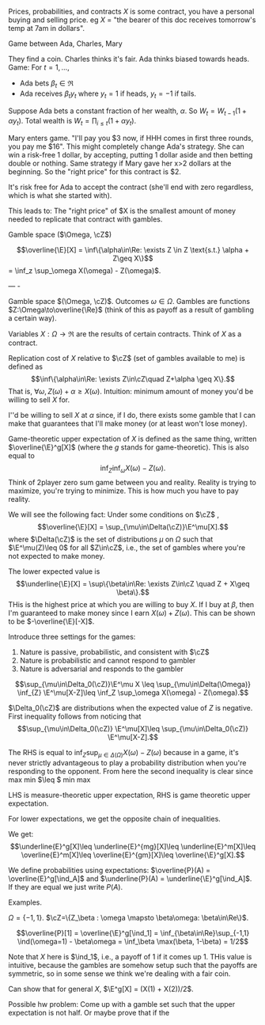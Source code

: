 
Prices, probabilities, and contracts 
$X$ is some contract, you have a personal buying and selling price. eg $X$ = "the bearer of this doc receives tomorrow's temp at 7am in dollars". 

Game between Ada, Charles, Mary 

They find a coin. Charles thinks it's fair. Ada thinks biased towards heads. Game: 
For $t=1,\dots,$ 
- Ada bets $\beta_t \in\Re$ 
- Ada receives $\beta_t y_t$ where $y_t =1$ if heads, $y_t=-1$ if tails.  

Suppose Ada bets a constant fraction of her wealth, $\alpha$. So $W_t = W_{t-1}(1+\alpha y_t)$. Total wealth is $W_t = \prod_{i\leq t} (1 + \alpha y_t)$. 

Mary enters game. "I'll pay you $3 now, if HHH comes in first three rounds, you pay me $16". This might completely change Ada's strategy. She can win a risk-free 1 dollar, by accepting, putting 1 dollar aside and then betting double or nothing. Same strategy if Mary gave her x>2 dollars at the beginning. So the "right price" for this contract is $2. 

It's risk free for Ada to accept the contract (she'll end with zero regardless, which is what she started with).

This leads to: The "right price" of $X is the smallest amount of money needed to replicate that contract with gambles. 

Gamble space ($\Omega, \cZ$) 

$$\overline{\E}[X] = \inf\{\alpha\in\Re: \exists Z \in Z \text{s.t.} \alpha + Z\geq X\}$$
= \inf_z \sup_\omega X(\omega) - Z(\omega)$. 





— - 

Gamble space $(\Omega, \cZ)$. Outcomes $\omega\in\Omega$. Gambles are functions $Z:\Omega\to\overline{\Re}$ (think of this as payoff as a result of gambling a certain way). 

Variables $X:\Omega\to\Re$ are the results of certain contracts. Think of $X$ as a contract. 

Replication cost of $X$ relative to $\cZ$ (set of gambles available to me) is defined as 
$$\inf\{\alpha\in\Re: \exists Z\in\cZ\quad Z+\alpha \geq X\}.$$
That is, $\forall\omega, Z(\omega) + \alpha \geq X(\omega)$. Intuition: minimum amount of money you'd be willing to sell $X$ for. 

I''d be willing to sell $X$ at $\alpha$ since, if I do, there exists some gamble that I can make that guarantees that I'll make money (or at least won't lose money). 

Game-theoretic upper expectation of $X$ is defined as the same thing, written $\overline{\E}^g[X]$ (where the $g$ stands for game-theoretic). This is also equal to 
$$\inf_Z \inf_\omega X(\omega) - Z(\omega).$$
Think of 2player zero sum game between you and reality. Reality is trying to maximize, you're trying to minimize. This is how much you have to pay reality. 

We will see the following fact: Under some conditions on $\cZ$ , $$\overline{\E}[X] = \sup_{\mu\in\Delta(\cZ)}\E^\mu[X].$$
where $\Delta(\cZ)$ is the set of distributions $\mu$ on $\Omega$   such that $\E^\mu(Z)\leq 0$ for all $Z\in\cZ$, i.e., the set of gambles where you're not expected to make money. 

The lower expected value is 
$$\underline{\E}[X] = \sup\{\beta\in\Re: \exists Z\in\cZ \quad Z + X\geq \beta\}.$$
THis is the highest price at which you are willing to buy $X$. If I buy at $\beta$, then I'm guaranteed to make money since I earn $X(\omega) + Z(\omega)$. This can be shown to be $-\overline{\E}[-X]$.  

Introduce three settings for the games: 

1. Nature is passive, probabilistic, and consistent with $\cZ$
2. Nature is probabilistic and cannot respond to gambler 
3. Nature is adversarial and responds to the gambler 

$$\sup_{\mu\in\Delta_0(\cZ)}\E^\mu X \leq \sup_{\mu\in\Delta(\Omega)} \inf_{Z} \E^\mu[X-Z]\leq \inf_Z \sup_\omega X(\omega) - Z(\omega).$$

$\Delta_0(\cZ)$ are distributions when the expected value of $Z$ is negative. First inequality follows from noticing that 
$$\sup_{\mu\in\Delta_0(\cZ)} \E^\mu[X]\leq \sup_{\mu\in\Delta_0(\cZ)} \E^\mu[X-Z].$$

The RHS is equal to $\inf_Z \sup_{\mu\in\Delta(\Omega)} X(\omega) - Z(\omega)$ because in a game, it's never strictly advantageous to play a probability distribution when you're responding to the opponent. From here the second inequality is clear since max min $\leq $ min max

 LHS is measure-theoretic upper expectation, RHS is game theoretic upper expectation. 

For lower expectations, we get the opposite chain of inequalities. 

We get: 
$$\underline{E}^g[X]\leq \underline{E}^{mg}[X]\leq \underline{E}^m[X]\leq \overline{E}^m[X]\leq \overline{E}^{gm}[X]\leq \overline{\E}^g[X].$$


We define probabilities using expectations: $\overline{P}(A) = \overline{E}^g[\ind_A]$ and $\underline{P}(A) = \underline{\E}^g[\ind_A]$. If they are equal we just write $P(A)$. 

Examples. 

$\Omega = \{-1,1\}$. $\cZ=\{Z_\beta : \omega \mapsto \beta\omega: \beta\in\Re\}$.  

$$\overline{P}[1] = \overline{\E}^g[\ind_1] = \inf_{\beta\in\Re}\sup_{-1,1} \ind(\omega=1) - \beta\omega = \inf_\beta \max(\beta, 1-\beta) = 1/2$$

Note that $X$ here is $\ind_1$, i.e., a payoff of 1 if it comes up 1. 
THis value is intuitive, because the gambles are somehow setup such that the payoffs are symmetric, so in some sense we think we're dealing with a fair coin. 


Can show that for general $X$, $\E^g[X] = (X(1) + X(2))/2$. 

Possible hw problem: Come up with a gamble set such that the upper expectation is not half. Or maybe prove that if the 